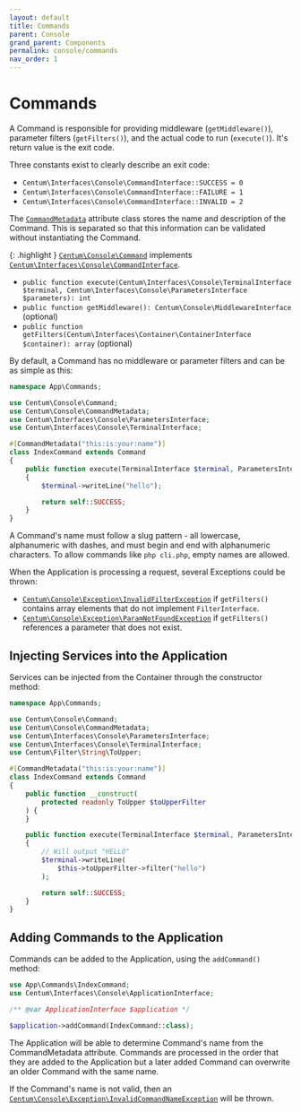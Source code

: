 ```yaml
---
layout: default
title: Commands
parent: Console
grand_parent: Components
permalink: console/commands
nav_order: 1
---
```




# Commands

A Command is responsible for providing middleware (`getMiddleware()`), parameter filters (`getFilters()`), and the actual code to run (`execute()`).
It's return value is the exit code.

Three constants exist to clearly describe an exit code:

- `Centum\Interfaces\Console\CommandInterface::SUCCESS = 0`
- `Centum\Interfaces\Console\CommandInterface::FAILURE = 1`
- `Centum\Interfaces\Console\CommandInterface::INVALID = 2`

The [`CommandMetadata`](https://github.com/SidRoberts/centum/blob/development/src/Console/CommandMetadata.php) attribute class stores the name and description of the Command.
This is separated so that this information can be validated without instantiating the Command.

{: .highlight }
[`Centum\Console\Command`](https://github.com/SidRoberts/centum/blob/development/src/Console/Command.php) implements [`Centum\Interfaces\Console\CommandInterface`](https://github.com/SidRoberts/centum/blob/development/src/Interfaces/Console/CommandInterface.php).

- `public function execute(Centum\Interfaces\Console\TerminalInterface $terminal, Centum\Interfaces\Console\ParametersInterface $parameters): int`
- `public function getMiddleware(): Centum\Console\MiddlewareInterface` (optional)
- `public function getFilters(Centum\Interfaces\Container\ContainerInterface $container): array` (optional)

By default, a Command has no middleware or parameter filters and can be as simple as this:

```php
namespace App\Commands;

use Centum\Console\Command;
use Centum\Console\CommandMetadata;
use Centum\Interfaces\Console\ParametersInterface;
use Centum\Interfaces\Console\TerminalInterface;

#[CommandMetadata("this:is:your:name")]
class IndexCommand extends Command
{
    public function execute(TerminalInterface $terminal, ParametersInterface $parameters): int
    {
        $terminal->writeLine("hello");

        return self::SUCCESS;
    }
}
```

A Command's name must follow a slug pattern - all lowercase, alphanumeric with dashes, and must begin and end with alphanumeric characters.
To allow commands like `php cli.php`, empty names are allowed.

When the Application is processing a request, several Exceptions could be thrown:

- [`Centum\Console\Exception\InvalidFilterException`](https://github.com/SidRoberts/centum/blob/development/src/Console/Exception/InvalidFilterException.php) if `getFilters()` contains array elements that do not implement `FilterInterface`.
- [`Centum\Console\Exception\ParamNotFoundException`](https://github.com/SidRoberts/centum/blob/development/src/Console/Exception/ParamNotFoundException.php) if `getFilters()` references a parameter that does not exist.



## Injecting Services into the Application

Services can be injected from the Container through the constructor method:

```php
namespace App\Commands;

use Centum\Console\Command;
use Centum\Console\CommandMetadata;
use Centum\Interfaces\Console\ParametersInterface;
use Centum\Interfaces\Console\TerminalInterface;
use Centum\Filter\String\ToUpper;

#[CommandMetadata("this:is:your:name")]
class IndexCommand extends Command
{
    public function __construct(
        protected readonly ToUpper $toUpperFilter
    ) {
    }

    public function execute(TerminalInterface $terminal, ParametersInterface $parameters): int
    {
        // Will output "HELLO"
        $terminal->writeLine(
            $this->toUpperFilter->filter("hello")
        );

        return self::SUCCESS;
    }
}
```



## Adding Commands to the Application

Commands can be added to the Application, using the `addCommand()` method:

```php
use App\Commands\IndexCommand;
use Centum\Interfaces\Console\ApplicationInterface;

/** @var ApplicationInterface $application */

$application->addCommand(IndexCommand::class);
```

The Application will be able to determine Command's name from the CommandMetadata attribute.
Commands are processed in the order that they are added to the Application but a later added Command can overwrite an older Command with the same name.

If the Command's name is not valid, then an [`Centum\Console\Exception\InvalidCommandNameException`](https://github.com/SidRoberts/centum/blob/development/src/Console/Exception/InvalidCommandNameException.php) will be thrown.
